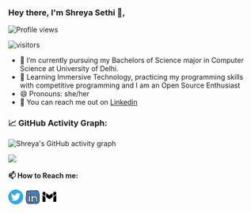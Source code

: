 ### Hey there, I'm Shreya Sethi 👋, 

![Profile views](https://gpvc.arturio.dev/SethiShreya)

<p align="left">
<img src="https://visitor-badge.laobi.icu/badge?page_id=SethiShreya" alt="visitors"/>
</p>


- 🔭 I’m currently pursuing my Bachelors of Science major in Computer Science at University of Delhi.
- 👯 Learning Immersive Technology, practicing my programming skills with competitive programming and I am an Open Source Enthusiast
- 😄 Pronouns: she/her
- 💞️ You can reach me out on [Linkedin](https://www.linkedin.com/in/shreya-sethi-3a6164228/) 


<!--   GitHub stats graph -->
### 📈 GitHub Activity Graph:
![Shreya's GitHub activity graph](https://activity-graph.herokuapp.com/graph?username=SethiShreya&hide_border=true&theme=redical)

<img src="https://github-readme-streak-stats.herokuapp.com/?user=SethiShreya"></img>

**📫 How to Reach me:**
<p align="left">
<a href="https://twitter.com/shreyasethi47" target="blank"><img align="center" src="https://raw.githubusercontent.com/shivi28/shivi28/master/assets/twitter.svg" alt="shivi28" height="30" width="30" /></a>
<a href="https://www.linkedin.com/in/shreya-sethi-3a6164228/" target="blank"><img align="center" src="https://raw.githubusercontent.com/shivi28/shivi28/master/assets/linkedin.svg" alt="shivi28" height="30" width="30" /></a>
<a href="mailto:shreyasethi47@gmail.com" target="blank"><img align="center" src="https://raw.githubusercontent.com/shivi28/shivi28/master/assets/gmail.svg" alt="Gmail" height="30" width="30" /></a>
</p>

